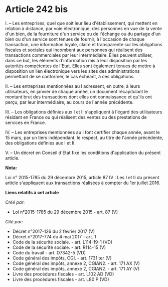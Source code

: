 # Article 242 bis

I. – Les entreprises, quel que soit leur lieu d'établissement, qui mettent en relation à distance, par voie électronique, des
personnes en vue de la vente d'un bien, de la fourniture d'un service ou de l'échange ou du partage d'un bien ou d'un service
sont tenues de fournir, à l'occasion de chaque transaction, une information loyale, claire et transparente sur les
obligations fiscales et sociales qui incombent aux personnes qui réalisent des transactions commerciales par leur
intermédiaire. Elles peuvent utiliser, dans ce but, les éléments d'information mis à leur disposition par les autorités
compétentes de l'Etat. Elles sont également tenues de mettre à disposition un lien électronique vers les sites des
administrations permettant de se conformer, le cas échéant, à ces obligations.

II. – Les entreprises mentionnées au I adressent, en outre, à leurs utilisateurs, en janvier de chaque année, un document
récapitulant le montant brut des transactions dont elles ont connaissance et qu'ils ont perçu, par leur intermédiaire, au
cours de l'année précédente.

III. – Les obligations définies aux I et II s'appliquent à l'égard des utilisateurs résidant en France ou qui réalisent des
ventes ou des prestations de services en France.

IV. – Les entreprises mentionnées au I font certifier chaque année, avant le 15 mars, par un tiers indépendant, le respect,
au titre de l'année précédente, des obligations définies aux I et II.

V. – Un décret en Conseil d'Etat fixe les conditions d'application du présent article.

**Nota:**

Loi n° 2015-1785 du 29 décembre 2015, article 87 IV : Les I et II du présent article s'appliquent aux transactions réalisées
à compter du 1er juillet 2016.

**Liens relatifs à cet article**

_Créé par_:

  - Loi n°2015-1785 du 29 décembre 2015 - art. 87 (V)

_Cité par_:

  - Décret n°2017-126 du 2 février 2017 (V)
  - Décret n°2017-774 du 4 mai 2017 - art. 1
  - Code de la sécurité sociale. - art. L114-19-1 (VD)
  - Code de la sécurité sociale. - art. R114-15 (V)
  - Code du travail - art. D7342-5 (VD)
  - Code général des impôts, CGI. - art. 1731 ter (V)
  - Code général des impôts, annexe 2, CGIAN2. - art. 171 AX (V)
  - Code général des impôts, annexe 2, CGIAN2. - art. 171 AY (V)
  - Livre des procédures fiscales - art. L102 AD (VD)
  - Livre des procédures fiscales - art. L80 P (VD)
